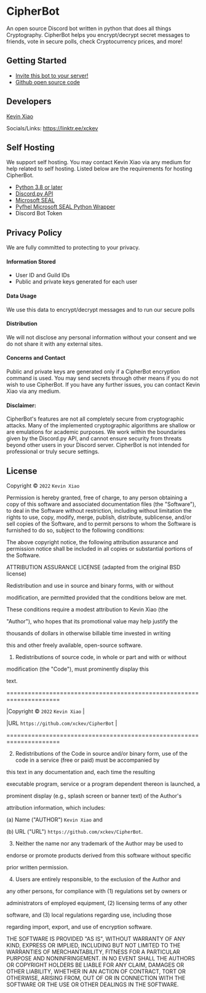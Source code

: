 # CipherBot

An open source Discord bot written in python that does all things Cryptography. CipherBot helps you encrypt/decrypt secret messages to friends, vote in secure polls, check Cryptocurrency prices, and more!

## Getting Started
 - [Invite this bot to your server!](https://discord.com/api/oauth2/authorize?client_id=996571275919097898&permissions=8&scope=bot)
 - [Github open source code](https://github.com/xckev/CipherBot)
 
 ## Developers
 [Kevin Xiao](https://github.com/xckev)
 
 Socials/Links: https://linktr.ee/xckev
 
## Self Hosting
 We support self hosting. You may contact Kevin Xiao via any medium for help related to self hosting. Listed below are the requirements for hosting CipherBot.
  - [Python 3.8 or later](https://www.python.org/downloads/)
  - [Discord.py API](https://discordpy.readthedocs.io/en/latest/index.html)
  - [Microsoft SEAL](https://www.microsoft.com/en-us/research/project/microsoft-seal/)
  - [Pyfhel Microsoft SEAL Python Wrapper](https://pyfhel.readthedocs.io/en/latest/)
  - Discord Bot Token
 
## Privacy Policy
We are fully committed to protecting to your privacy. 

#### Information Stored
- User ID and Guild IDs
- Public and private keys generated for each user

#### Data Usage
We use this data to encrypt/decrypt messages and to run our secure polls

#### Distribution
We will not disclose any personal information without your consent and we do not share it with any external sites.

#### Concerns and Contact
Public and private keys are generated only if a CipherBot encryption command is used. You may send secrets through other means if you do not wish to use CipherBot. If you have any further issues, you can contact Kevin Xiao via any medium.

#### Disclaimer:
CipherBot's features are not all completely secure from cryptographic attacks. Many of the implemented cryptographic algorithms are shallow or are emulations for academic purposes. We work within the boundaries given by the Discord.py API, and cannot ensure security from threats beyond other users in your Discord server. CipherBot is not intended for professional or truly secure settings.
 
 ## License
 Copyright © `2022` `Kevin Xiao`

Permission is hereby granted, free of charge, to any person obtaining a copy of this software and associated documentation files (the "Software"), to deal in the Software without restriction, including without limitation the rights to use, copy, modify, merge, publish, distribute, sublicense, and/or sell copies of the Software, and to permit persons to whom the Software is furnished to do so, subject to the following conditions:

The above copyright notice, the following attribution assurance and permission notice shall be included in all copies or substantial portions of the Software.

ATTRIBUTION ASSURANCE LICENSE (adapted from the original BSD license)

Redistribution and use in source and binary forms, with or without

modification, are permitted provided that the conditions below are met.

These conditions require a modest attribution to Kevin Xiao (the

"Author"), who hopes that its promotional value may help justify the

thousands of dollars in otherwise billable time invested in writing

this and other freely available, open-source software.

1. Redistributions of source code, in whole or part and with or without

modification (the "Code"), must prominently display this

text.

=====================================================================

|Copyright © `2022` `Kevin Xiao` |

|URL `https://github.com/xckev/CipherBot`                       |

=====================================================================

2. Redistributions of the Code in source and/or binary form, use of the code in a service (free or paid) must be accompanied by

this text in any documentation and, each time the resulting

executable program, service or a program dependent thereon is launched, a

prominent display (e.g., splash screen or banner text) of the Author's

attribution information, which includes:

(a) Name ("AUTHOR") `Kevin Xiao` and 

(b) URL ("URL") `https://github.com/xckev/CipherBot`.

3. Neither the name nor any trademark of the Author may be used to

endorse or promote products derived from this software without specific

prior written permission.

4. Users are entirely responsible, to the exclusion of the Author and

any other persons, for compliance with (1) regulations set by owners or

administrators of employed equipment, (2) licensing terms of any other

software, and (3) local regulations regarding use, including those

regarding import, export, and use of encryption software.

THE SOFTWARE IS PROVIDED "AS IS", WITHOUT WARRANTY OF ANY KIND, EXPRESS OR IMPLIED, INCLUDING BUT NOT LIMITED TO THE WARRANTIES OF MERCHANTABILITY, FITNESS FOR A PARTICULAR PURPOSE AND NONINFRINGEMENT. IN NO EVENT SHALL THE AUTHORS OR COPYRIGHT HOLDERS BE LIABLE FOR ANY CLAIM, DAMAGES OR OTHER LIABILITY, WHETHER IN AN ACTION OF CONTRACT, TORT OR OTHERWISE, ARISING FROM, OUT OF OR IN CONNECTION WITH THE SOFTWARE OR THE USE OR OTHER DEALINGS IN THE SOFTWARE.
